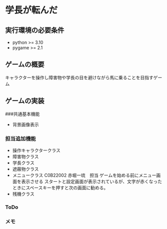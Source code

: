 # 学長が転んだ
## 実行環境の必要条件
* python >= 3.10
* pygame >= 2.1

## ゲームの概要
キャラクターを操作し障害物や学長の目を避けながら馬に乗ることを目指すゲーム

## ゲームの実装
###共通基本機能
* 背景画像表示
### 担当追加機能
* 操作キャラクタークラス
* 障害物クラス
* 学長クラス
* 遮蔽物クラス
* メニュークラス C0B22002 赤堀一琉　担当
ゲームを始める前にメニュー画面を表示させる
スタートと設定画面が表示されているが、文字が赤くなったときにスペースキーを押すと次の画面に勧める。
* 残機クラス

### ToDo

### メモ
